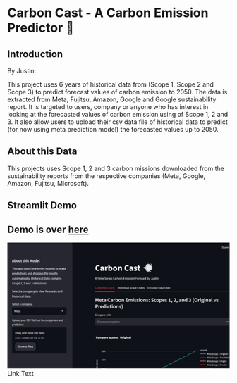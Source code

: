 # Carbon Cast - A Carbon Emission Predictor 💨 

## Introduction 
By Justin:

This project uses 6 years of historical data from (Scope 1, Scope 2 and Scope 3) to predict forecast values of carbon emission to 2050. The data is extracted from Meta, Fujitsu, Amazon, Google and Google sustainability report. It is targeted to users, company or anyone who has interest in looking at the forecasted values of carbon emission using of Scope 1, 2 and 3. It also allow users to upload their csv data file of historical data to predict (for now using meta prediction model) the forecasted values up to 2050.


## About this Data

This projects uses Scope 1, 2 and 3 carbon missions downloaded from the sustainability reports from the respective companies (Meta, Google, Amazon, Fujitsu, Microsoft). 

## Streamlit Demo
<h2>Demo is over <a href = "https://carbon-cast.streamlit.app/">here</a></h2>
<img src="carboncast.jpg" alt="Image Description">Link Text</img>

